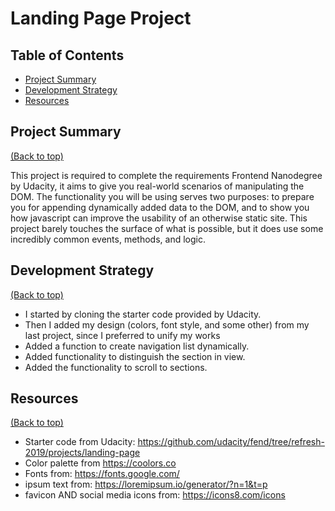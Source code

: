 # Landing Page Project

## Table of Contents

* [Project Summary](#Project-summary)
* [Development Strategy](#Development-Strategy)
* [Resources](#resources)


## Project Summary
[(Back to top)](#table-of-contents)

This project is required to complete the requirements Frontend Nanodegree by Udacity, it aims to give you real-world scenarios of manipulating the DOM. The functionality you will be using serves two purposes: to prepare you for appending dynamically added data to the DOM, and to show you how javascript can improve the usability of an otherwise static site. This project barely touches the surface of what is possible, but it does use some incredibly common events, methods, and logic.

## Development Strategy
[(Back to top)](#table-of-contents)

- I started by cloning the starter code provided by Udacity.
- Then I added my design (colors, font style, and some other) from my last project, since I preferred to unify my works
- Added a function to create navigation list dynamically.
- Added functionality to distinguish the section in view.
- Added the functionality to scroll to sections.

## Resources
[(Back to top)](#table-of-contents)
- Starter code from Udacity: https://github.com/udacity/fend/tree/refresh-2019/projects/landing-page
- Color palette from https://coolors.co
- Fonts from: https://fonts.google.com/
- ipsum text from: https://loremipsum.io/generator/?n=1&t=p
- favicon AND social media icons from: https://icons8.com/icons

